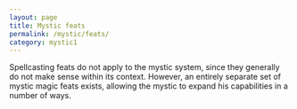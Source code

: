 ```yaml
---
layout: page
title: Mystic feats
permalink: /mystic/feats/
category: mystic1
---
```

Spellcasting feats do not apply to the mystic system, since they
generally do not make sense within its context. However, an entirely
separate set of mystic magic feats exists, allowing the mystic to expand
his capabilities in a number of ways.
